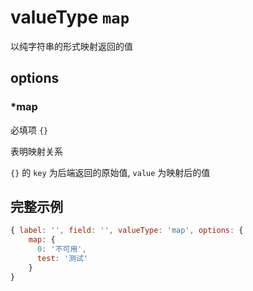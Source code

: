 # valueType `map`

以纯字符串的形式映射返回的值

## options

### *map

必填项 `{}`

表明映射关系

`{}` 的 `key` 为后端返回的原始值, `value` 为映射后的值

## 完整示例

```javascript
{ label: '', field: '', valueType: 'map', options: {
    map: {
      0: '不可用',
      test: '测试'
    }
}
```
